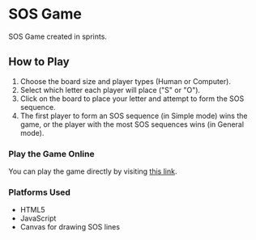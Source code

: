 # SOS Game

SOS Game created in sprints.

## How to Play

1. Choose the board size and player types (Human or Computer).
2. Select which letter each player will place ("S" or "O").
3. Click on the board to place your letter and attempt to form the SOS sequence.
4. The first player to form an SOS sequence (in Simple mode) wins the game, or the player with the most SOS sequences wins (in General mode).

### Play the Game Online

You can play the game directly by visiting [this link](https://talen1.github.io/SOS-game/).

### Platforms Used

- HTML5
- JavaScript
- Canvas for drawing SOS lines
